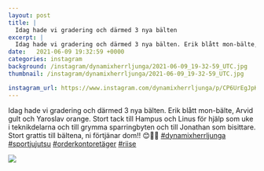 ```yaml
---
layout: post
title: |
  Idag hade vi gradering och därmed 3 nya bälten
excerpt: |
  Idag hade vi gradering och därmed 3 nya bälten. Erik blått mon-bälte, Arvid gult och Yaroslav orange. Stort tack till Hampus och Linus för hjälp som uke i teknikdelarna och till grymma sparringbyten och till Jonathan som bisittare. Stort grattis till bältena, ni förtjänar dom!! 😊💪🥋    
date:   2021-06-09 19:32:59 +0000
categories: instagram
background: /instagram/dynamixherrljunga/2021-06-09_19-32-59_UTC.jpg
thumbnail: /instagram/dynamixherrljunga/2021-06-09_19-32-59_UTC.jpg

instagram_url: https://www.instagram.com/dynamixherrljunga/p/CP6UrEgJpKs
---
```

Idag hade vi gradering och därmed 3 nya bälten. Erik blått mon-bälte, Arvid gult och Yaroslav orange. Stort tack till Hampus och Linus för hjälp som uke i teknikdelarna och till grymma sparringbyten och till Jonathan som bisittare. Stort grattis till bältena, ni förtjänar dom!! 😊💪🥋 [#dynamixherrljunga](https://www.instagram.com/explore/tags/dynamixherrljunga/) [#sportjujutsu](https://www.instagram.com/explore/tags/sportjujutsu/) [#orderkontoretäger](https://www.instagram.com/explore/tags/orderkontoretäger/) [#riise](https://www.instagram.com/explore/tags/riise/)



<img src='{{ site.baseurl }}/instagram/dynamixherrljunga/2021-06-09_19-32-59_UTC.jpg' class='img-fluid' />
